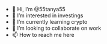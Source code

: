 - 👋 Hi, I’m @55tanya55
- 👀 I’m interested in investings
- 🌱 I’m currently learning crypto
- 💞️ I’m looking to collaborate on work
- 📫 How to reach me here

<!---
55tanya55/55tanya55 is a ✨ special ✨ repository because its `README.md` (this file) appears on your GitHub profile.
You can click the Preview link to take a look at your changes.
--->
